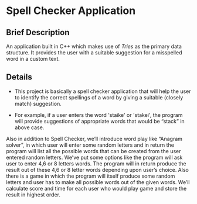 # Spell Checker Application

## Brief Description

An application built in C++ which makes use of _Tries_ as the primary data structure. It provides the user with a suitable suggestion for a misspelled word in a custom text.

## Details

- This project is basically a spell checker application that will help the user to identify the correct spellings of a word by giving a suitable (closely match) suggestion.<br>

- For example, if a user enters the word 'staike' or 'stakei', the program will provide suggestions of appropriate words that would be “stack” in above case.
             
Also in addition to Spell Checker, we’ll introduce word play like “Anagram solver”, in which user will enter some random letters and in return the program will list all the possible words that can be created from the user entered random letters. We’ve put some options like the program will ask user to enter 4,6 or 8 letters words. The program will in return produce the result out of these 4,6 or 8 letter words depending upon user’s choice. Also there is a game in which the program will itself produce some random letters and user has to make all possible words out of the given words. We’ll calculate score and time for each user who would play game and store the result in highest order.
